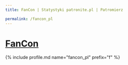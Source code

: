```yaml
---
title: FanCon | Statystyki patronite.pl | Patromierz

permalink: /fancon_pl
---
```


# [FanCon](https://patronite.pl/fancon_pl)

{% include profile.md name="fancon_pl" prefix="f" %}
